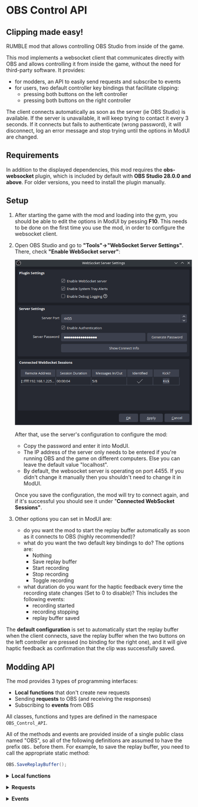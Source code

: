 # OBS Control API
Clipping made easy!
---

RUMBLE mod that allows controlling OBS Studio from inside of the game. 

This mod implements a websocket client that communicates directly with OBS and allows controlling it from inside the game, without the need for third-party software. It provides:
- for modders, an API to easily send requests and subscribe to events
- for users, two default controller key bindings that facilitate clipping:
    - pressing both buttons on the left controller
    - pressing both buttons on the right controller

The client connects automatically as soon as the server (ie OBS Studio) is available. If the server is unavailable, it will keep trying to contact it every 3 seconds. If it connects but fails to authenticate (wrong password), it will disconnect, log an error message and stop trying until the options in ModUI are changed.

## Requirements
In addition to the displayed dependencies, this mod requires the **obs-websocket** plugin, which is included by default with **OBS Studio 28.0.0 and above**. For older versions, you need to install the plugin manually.

## Setup
1. After starting the game with the mod and loading into the gym, you should be able to edit the options in ModUI by pessing **F10**. This needs to be done on the first time you use the mod, in order to configure the websocket client.

2. Open OBS Studio and go to **"Tools"->"WebSocket Server Settings"**. There, check **"Enable WebSocket server"**:

    ![Screenshot of the settings window](img/OBS_settings.png)
    
    After that, use the server's configuration to configure the mod:
    - Copy the password and enter it into ModUI.
    - The IP address of the server only needs to be entered if you're running OBS and the game on different computers. Else you can leave the default value "localhost".
    - By default, the websocket server is operating on port 4455. If you didn't change it manually then you shouldn't need to change it in ModUI.

    Once you save the configuration, the mod will try to connect again, and if it's successful you should see it under "**Connected WebSocket Sessions"**.

3. Other options you can set in ModUI are:
    - do you want the mod to start the replay buffer automatically as soon as it connects to OBS (highly recommended)?
    - what do you want the two default key bindings to do? The options are:
        - Nothing
        - Save replay buffer
        - Start recording
        - Stop recording
        - Toggle recording
    - what duration do you want for the haptic feedback every time the recording state changes (Set to 0 to disable)? This includes the following events:
        - recording started
        - recording stopping
        - replay buffer saved

The **default configuration** is set to automatically start the replay buffer when the client connects, save the replay buffer when the two buttons on the left controller are pressed (no binding for the right one), and it will give haptic feedback as confirmation that the clip was successfully saved.

## Modding API
The mod provides 3 types of programming interfaces:
- **Local functions** that don't create new requests
- Sending **requests** to OBS (and receiving the responses)
- Subscribing to **events** from OBS

All classes, functions and types are defined in the namespace `OBS_Control_API`.

All of the methods and events are provided inside of a single public class named "OBS", so all of the following definitions are assumed to have the prefix `OBS.` before them. For example, to save the replay buffer, you need to call the appropriate static method:
```c#
OBS.SaveReplayBuffer();
```

**<details><summary>Local functions</summary>**

Most of these functions are here to remove the need to create a new request for information that is already tracked by the mod, like the recording status for example.

#### bool IsConnected()
Returns true if the client is connected to OBS, ready to send requests and receive events.

#### bool IsReplayBufferActive()
Returns true if the replay buffer is active.

#### bool IsRecordingActive()
Returns true if recording is active.

#### bool IsStreamActive()
Returns true if streaming is active.

#### void Connect()
Forces the mod to open a websocket connection. If it was already connected, the old connection is killed and a new one is initiated.

#### void Disconnect()
Forces the mod to close the websocket connection. The mod will not attempt to reconnect by itself.

#### void HapticFeedback(float intensity, float duration)
Execute a haptic impulse on both controllers. Can be used to implement your own haptic feedback for various events.

</details>

**<details><summary>Requests</summary>**
The request functions are blocking operations that both send the request and wait for the response. We have two types of requests:
- those that return a specific response return a predefined structure that is specific to the request type. If the request fails, they return `null`.
- the other ones return a boolean: `true` if successful, `false` if failed.


#### RequestResponse.GetReplayBufferStatus GetReplayBufferStatus()
Fetches the current status of the replay buffer.
```cs
public class GetReplayBufferStatus
{
    public bool outputActive { Get; Set; }
}
```

#### RequestResponse.GetRecordStatus GetRecordStatus()
Fetches the current recording status.
```cs
public class GetRecordStatus
{
    public bool outputActive { Get; Set; }
    public bool outputPaused { Get; Set; }
    public string outputTimecode { Get; Set; }
    public int outputDuration { Get; Set; }
    public long outputBytes { Get; Set; }
}
```

#### RequestResponse.GetStreamStatus GetStreamStatus()
Fetches the current streaming status.
```cs
public class GetStreamStatus
{
    public bool outputActive { Get; Set; }
    public bool outputReconnecting { Get; Set; }
    public string outputTimecode { Get; Set; }
    public int outputDuration { Get; Set; }
    public float outputCongestion { Get; Set; }
    public long outputBytes { Get; Set; }
    public int outputSkippedFrames { Get; Set; }
    public int outputTotalFrames { Get; Set; }
}
```

#### RequestResponse.GetVersion GetVersion()
Fetches the version of OBS and the negociated protocol parameters.
```cs
public class GetVersion
{
    public string obsVersion { Get; Set; }
    public string obsWebSocketVersion { Get; Set; }
    public int rpcVersion { Get; Set; }
    public string[] availableRequests { Get; Set; }
    public string[] supportedImageFormats { Get; Set; }
    public string platform { Get; Set; }
    public string platformDescription { Get; Set; }
}
```

#### bool StartStream()
Starts the stream.

#### bool StopStream()
Stops the stream.

#### bool StartReplayBuffer()
Starts the replay buffer.

#### bool StopReplayBuffer()
Stops the replay buffer.

#### bool SaveReplayBuffer()
Saves the replay buffer.

#### RequestResponse.GetLastReplayBufferReplay GetLastReplayBufferReplay()
Gets the name of the file that the replay buffer was saved to last time.
```cs
public class GetLastReplayBufferReplay
{
    public string savedReplayPath { Get; Set; }
}
```

#### bool StartRecord()
Starts recording.

#### RequestResponse.StopRecord StopRecord()
Stops recording.
```cs
public class StopRecord
{
    public string outputPath { Get; Set; }
}
```

#### RequestResponse.ToggleRecord ToggleRecord()
Toggles the recording status. Stops it if it was running, starts it if it wasn't. Doesn't do anything if it's in the "stopping" state.
```cs
public class ToggleRecord
{
    public bool outputActive { Get; Set; }
}
```

#### bool PauseRecord()
Pauses recording.

#### bool ResumeRecord()
Resumes recording.

#### bool SplitRecordFile()
Splits the current file being recorded into a new file.

#### RequestResponse.GetRecordDirectory GetRecordDirectory()
Gets the current directory that recording is saved to.
```cs
public class GetRecordDirectory
{
    public string recordDirectory { Get; Set; }
}
```

#### bool SetRecordDirectory(string recordDirectory)
Sets a new directory to write recording files to.

#### string SendRequest(string requestType, object parameters)
Generic request function that can be used for requests that are not in the list above. The `parameters` object needs to be constructed specifically for the request type. The returned string is the extracted `responseData` json, it needs to be parsed differently depending on the request type. It may be `null` if the request type does not have a response in the API.

To see the full list of requests and their parameters, check the [official documentation](https://github.com/obsproject/obs-websocket/blob/master/docs/generated/protocol.md#requests).

#### string SendRequest(string requestType)
Same as the previous one but for requests that do not require any parameters.

</details>

**<details><summary>Events</summary>**
Here is the list of events that are triggered by the mod, the names are fairly transparent. Some of them provide a parameter like the file name the clip was saved to.
```cs
public static event Action onConnect;
public static event Action onDisconnect;
public static event Action<OBS_Control_API.Event> onEvent; //generic type OBS_Msg_Types.Event
public static event Action<string> onReplayBufferSaved; // savedReplayPath
public static event Action onReplayBufferStarted;
public static event Action onReplayBufferStopped;
public static event Action<string> onRecordingStarted;  // outputPath
public static event Action<string> onRecordingStopping; // outputPath
public static event Action<string> onRecordingStopped;  // outputPath
public static event Action onRecordingPaused;
public static event Action onRecordingResumed;
public static event Action onStreamStarted;
public static event Action onStreamStopped;
public static event Action<string> onRecordFileChanged; //newOutputPath
```

Note that `onConnect` is triggered after the client is connected **and identified**, ie when the mod is ready to send requests and receive events. If the client connects but fails to authenticate, the event will not trigger.

The event `onEvent` is a generic one that is triggered on **all** events that are received from You can use this if the event you want to suscribe to isn't on the list. The class has a simple structure:
- `object eventData` that depends on the event and needs to be parsed
- `int eventIntent` the EventSubscription value (why the event was received)
- `string eventType` the type of event that was received

To see the full list of events and their parameters, check the [official documentation](https://github.com/obsproject/obs-websocket/blob/master/docs/generated/protocol.md#events).

</details>